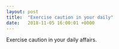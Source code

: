 ```yaml
---
layout: post
title:  "Exercise caution in your daily"
date:   2018-11-05 16:00:01 +0000
---
```

Exercise caution in your daily affairs.

